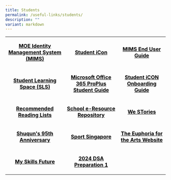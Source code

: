 ```yaml
---
title: Students
permalink: /useful-links/students/
description: ""
variant: markdown
---
```

<table style="margin-left: auto; margin-right: auto;"><colgroup> <col> <col> <col> </colgroup>
<tbody>
<tr>
<td rowspan="1" colspan="1">
<p style="text-align: center;"><span style="color: #000000;"><strong><a rel="noopener noreferrer nofollow" target="_blank" href="https://idp.mims.moe.gov.sg/nidp/saml2/sso" style="color: #000000;"><u>MOE Identity Management System (MIMS)</u></a></strong></span></p>
</td>
<td rowspan="1" colspan="1" style="text-align: center;">
<p><span style="color: #000000;"><strong><a rel="noopener noreferrer nofollow" target="_blank" href="https://workspace.google.com/dashboard" style="color: #000000;">Student iCon</a></strong></span></p>
</td>
<td rowspan="1" colspan="1" style="text-align: center;">
<p><span style="color: #000000;"><strong><a rel="noopener" target="_blank" href="2024_MIMS_Students_EndUser_Guide" style="color: #000000;">MIMS End User Guide</a></strong></span></p>
</td>
</tr>
<tr style="text-align: center;">
<td rowspan="1" colspan="1">
<p><span style="color: #000000;"><strong><a rel="noopener" target="_blank" href="https://vle.learning.moe.edu.sg/login" style="color: #000000;">Student Learning Space (SLS)</a></strong></span></p>
</td>
<td rowspan="1" colspan="1">
<p><span style="color: #000000;"><strong><a rel="noopener" target="_blank" href="/files/Microsoft-Office-365-ProPlus-Apps-Student-Guide.pdf" style="color: #000000;">Microsoft Office 365 ProPlus Student Guide</a></strong></span></p>
</td>
<td rowspan="1" colspan="1">
<p><span style="color: #000000;"><strong><a rel="noopener" target="_blank" href="/files/SQPS-Student-iCON-Onboarding-Guide.pdf" style="color: #000000;">Student iCON Onboarding Guide</a></strong></span></p>
</td>
</tr>
<tr style="text-align: center;">
<td rowspan="1" colspan="1">
<p><span style="color: #000000;"><strong><a rel="noopener" target="_blank" href="/files/Recommended-Reading-Lists.pdf" style="color: #000000;">Recommended Reading Lists</a></strong></span></p>
</td>
<td rowspan="1" colspan="1">
<p><span style="color: #000000;"><strong><a rel="noopener" target="_blank" href="https://schoolibrary.moe.edu.sg/eresourcespri/cgi-bin/spydus.exe/MSGTRN/WPAC/HOME" style="color: #000000;">School e-Resource Repository</a></strong></span></p>
</td>
<td rowspan="1" colspan="1">
<p><span style="color: #000000;"><strong><a rel="noopener" target="_blank" href="https://online.fliphtml5.com/obrr/qkde/#p=1" style="color: #000000;">We STories</a></strong></span></p>
</td>
</tr>
<tr style="text-align: center;">
<td rowspan="1" colspan="1">
<p><span style="color: #000000;"><strong><a rel="noopener" target="_blank" href="https://sites.google.com/moe.edu.sg/the-shuqun-story/home" style="color: #000000;">Shuqun's 95th Anniversary</a></strong></span></p>
</td>
<td rowspan="1" colspan="1">
<p><span style="color: #000000;"><strong><a rel="noopener" target="_blank" href="https://www.sportsingapore.gov.sg/" style="color: #000000;">Sport Singapore</a></strong></span></p>
</td>
<td rowspan="1" colspan="1">
<p><span style="color: #000000;"><strong><a rel="noopener" target="_blank" href="https://w7euphoria.edu.sg/" style="color: #000000;">The Euphoria for the Arts Website</a></strong></span></p>
</td>
</tr>
<tr style="text-align: center;">
<td rowspan="1" colspan="1">
<p><span style="color: #000000;"><strong><a rel="noopener" target="_blank" href="https://www.myskillsfuture.gov.sg/content/student/en/primary.html" style="color: #000000;">My Skills Future</a></strong></span></p>
</td>
<td rowspan="1" colspan="1">
<p><span style="color: #000000;"><strong><a rel="noopener" target="_blank" href="/files/dsa-general-training-for-students.pdf" style="color: #000000;">2024 DSA Preparation 1</a></strong></span></p>
</td>
<td rowspan="1" colspan="1">
<p>&nbsp;</p>
</td>
</tr>
</tbody>
</table>